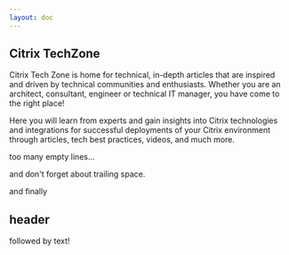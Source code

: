 ```yaml
---
layout: doc
---
```

## Citrix TechZone

Citrix Tech Zone is home for technical, in-depth articles that are inspired and driven by technical communities and enthusiasts. Whether you are an architect, consultant, engineer or technical IT manager, you have come to the right place!

Here you will learn from experts and gain insights into Citrix technologies and integrations for successful deployments of your Citrix environment through articles, tech best practices, videos, and much more.



too many empty lines...

and don't forget about trailing space. 

and finally
## header
followed by text!
